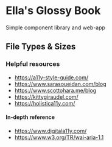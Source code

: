 # Ella's Glossy Book

Simple component library and web-app

## File Types & Sizes

<!-- PNG 2.8MB, PNG-9 1.1MB, GIF 1.3MB, SVG 4.2MB, JPG100 625KB, JPG80 353KB, JPG60 238KB -->

### Helpful resources

- <https://a11y-style-guide.com/>
- <https://www.sarasoueidan.com/blog>
- <https://www.scottohara.me/blog>
- <https://kittygiraudel.com/>
- <https://holistica11y.com/>

#### In-depth reference

- <https://www.digitala11y.com/>
- <https://www.w3.org/TR/wai-aria-1.1>
